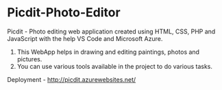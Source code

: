 # Picdit-Photo-Editor

Picdit - Photo editing web application created using HTML, CSS, PHP and JavaScript with the help VS Code and Microsoft Azure. 
1. This WebApp helps in drawing and editing paintings, photos and pictures. 
2. You can use various tools available in the project to do various tasks.

Deployment - http://picdit.azurewebsites.net/

